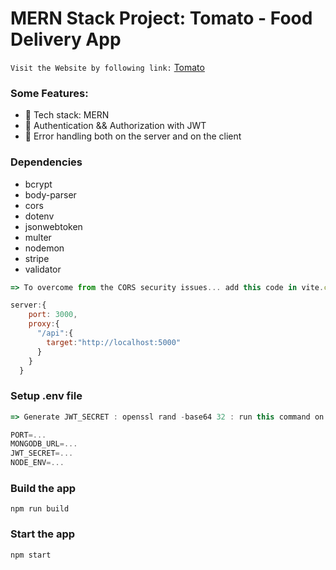 # MERN Stack Project: Tomato - Food Delivery App

`Visit the Website by following link:` [Tomato]()

### Some Features:

- 🌟 Tech stack: MERN
- 🎃 Authentication && Authorization with JWT
- 🐞 Error handling both on the server and on the client

### Dependencies
- bcrypt
- body-parser
- cors
- dotenv
- jsonwebtoken
- multer
- nodemon
- stripe
- validator

```js
=> To overcome from the CORS security issues... add this code in vite.config.js

server:{
    port: 3000,
    proxy:{
      "/api":{
        target:"http://localhost:5000"
      }
    }
  }

```

### Setup .env file

```js
=> Generate JWT_SECRET : openssl rand -base64 32 : run this command on gitbash terminal

PORT=...
MONGODB_URL=...
JWT_SECRET=...
NODE_ENV=...
```

### Build the app

```shell
npm run build
```

### Start the app

```shell
npm start
```